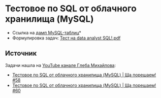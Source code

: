 # Тестовое по SQL от облачного хранилища (MySQL)

* Ссылка на [дамп MySQL-таблиц](https://drive.google.com/file/d/1cXSREa9DLLKMRi5YKfGr-sblQycILdkG/view?usp=sharing)* 
* Формулировка задач: [Тест на data analyst SQL!.pdf](https://github.com/TaisiaShi/SQL-tasks/blob/main/cloud-storage/%D0%A2%D0%B5%D1%81%D1%82%20%D0%BD%D0%B0%20data%20analyst%20SQL!.pdf)

## Источник

Задачи нашла на [YouTube канале Глеба Михайлова](https://www.youtube.com/channel/UClndvajuNPjUjFcKcg0X8OA):

* [Тестовое по SQL от облачного хранилища (MySQL) | Ща порешаем! #58](https://www.youtube.com/watch?v=Y8Cb7eaj8xY) 
* [Тестовое по SQL от облачного хранилища (MySQL) | Ща порешаем! #60](https://www.youtube.com/watch?v=xNyOfkJwyFY&t=1s)
